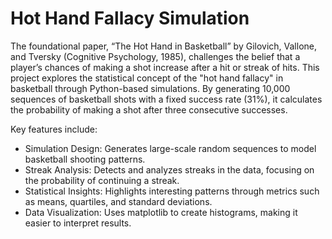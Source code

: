 # Hot Hand Fallacy Simulation

The foundational paper, “The Hot Hand in Basketball” by Gilovich, Vallone, and Tversky (Cognitive Psychology, 1985), challenges the belief that a player’s chances of making a shot increase after a hit or streak of hits. This project explores the statistical concept of the "hot hand fallacy" in basketball through Python-based simulations. By generating 10,000 sequences of basketball shots with a fixed success rate (31%), it calculates the probability of making a shot after three consecutive successes.

Key features include:

- Simulation Design: Generates large-scale random sequences to model basketball shooting patterns.
- Streak Analysis: Detects and analyzes streaks in the data, focusing on the probability of continuing a streak.
- Statistical Insights: Highlights interesting patterns through metrics such as means, quartiles, and standard deviations.
- Data Visualization: Uses matplotlib to create histograms, making it easier to interpret results.

